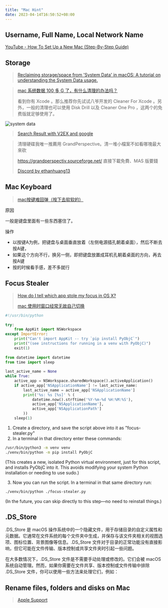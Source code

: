 ```yaml
---
title: "Mac Hint"
date: 2023-04-14T16:50:52+08:00
---
```


## Username, Full Name, Local Network Name

[YouTube - How To Set Up a New Mac (Step-By-Step Guide)](https://youtu.be/snZpO8rDq7U)

## Storage

> [Reclaiming storage/space from 'System Data' in macOS: A tutorial on understanding the System Data usage.](https://blog.greggant.com/posts/2022/04/10/reclaiming-space-from-system-data-in-macos.html)

> [mac 系统数据 100 多 G 了，有什么清理的办法吗？](https://www.v2ex.com/t/893091)
>
> 看到你有 Xcode 。那么推荐你先试试八爷开发的 Cleaner For Xcode 。另外，一般的清理也可以使用 Disk Drill 以及 Cleaner One Pro ，这两个的免费版就足够使用了。

![system data](https://pic.liuzaoqi.com/picgo/202211061642821.png)

> [Search Result with V2EX and google](https://www.google.com/search?q=mac+%E7%B3%BB%E7%BB%9F%E6%95%B0%E6%8D%AE+site%3Av2ex.com&rlz=1C5CHFA_en__1048__1048&oq=mac+%E7%B3%BB%E7%BB%9F%E6%95%B0%E6%8D%AE+site%3Av2ex.com&aqs=chrome..69i57.3306j0j4&sourceid=chrome&ie=UTF-8)

> 清理硬碟我唯一推薦用 GrandPerspective。清一堆小檔案不如看哪塊最大來砍
> 
> https://grandperspectiv.sourceforge.net/ 直接下載免費、MAS 版要錢
>
> [Discord by ethanhuang13](https://discord.com/channels/967978112509935657/1106458279963529246/1107613634827391048)

## Mac Keyboard

> [mac按键难回弹（按下去软软的）](https://blog.csdn.net/Castlehe/article/details/124538924)

原因

一般是键盘里面有一些东西塞住了。

操作

* 以按键A为例，把键盘与桌面垂直放着（左侧电源插孔朝着桌面），然后不断去按A键，
* 如果这个方向不行，换另一侧，即把键盘放置成耳机孔朝着桌面的方向，再去按A键
* 按的时候看手感，差不多就行

## Focus Stealer

> [How do I tell which app stole my focus in OS X?](https://superuser.com/questions/734007/how-do-i-tell-which-app-stole-my-focus-in-os-x)
>
> [mac 使用时窗口经常无故自己切换](https://www.v2ex.com/t/626682#reply13)

```python
#!/usr/bin/python                                                                                                       
    
try:
    from AppKit import NSWorkspace
except ImportError:
    print("Can't import AppKit -- try `pip install PyObjC`")
    print("(see instructions for running in a venv with PyObjC)")
    exit(1)
    
from datetime import datetime
from time import sleep
    
last_active_name = None
while True:
    active_app = NSWorkspace.sharedWorkspace().activeApplication()
    if active_app['NSApplicationName'] != last_active_name:
        last_active_name = active_app['NSApplicationName']
        print('%s: %s [%s]' % (
            datetime.now().strftime('%Y-%m-%d %H:%M:%S'),
            active_app['NSApplicationName'],
            active_app['NSApplicationPath']
        ))
    sleep(1)
```

1. Create a directory, and save the script above into it as "focus-stealer.py"
2. In a terminal in that directory enter these commands:

```sh
/usr/bin/python3 -m venv venv
./venv/bin/python -m pip install PyObjC
```

(This creates a new, isolated Python virtual environment, just for this script, and installs PyObjC into it. This avoids modifying your system Python installation or needing to use sudo.)

3. Now you can run the script. In a terminal in that same directory run:

```sh
./venv/bin/python ./focus-stealer.py
```

(In the future, you can skip directly to this step—no need to reinstall things.)

## .DS_Store

.DS_Store 是 macOS 操作系统中的一个隐藏文件，用于存储目录的自定义属性和元数据。它通常在文件系统的每个文件夹中生成，并保存与该文件夹相关的视图选项、图标位置、背景图像等信息。.DS_Store 文件对于目录的正常功能没有直接影响，但它可能在文件传输、版本控制或共享文件夹时引起一些问题。

在大多数情况下，.DS_Store 文件是不需要手动处理或修改的。它们会被 macOS 系统自动管理。然而，如果你需要在文件共享、版本控制或文件传输中排除 .DS_Store 文件，你可以使用一些方法来处理它们，例如：

## Rename files, folders and disks on Mac

> [Apple Support](https://support.apple.com/en-hk/guide/mac-help/mchlp1144/mac)